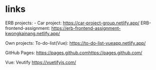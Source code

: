 # links

ERB projects: -
Car project: https://car-project-group.netlify.app/
ERB-frontend-assignment: https://erb-frontend-assignment-kwongkainang.netlify.app/

Own projects:
To-do-list(Vue): https://to-do-list-vueapp.netlify.app/

GitHub Pages: https://pages.github.comhttps://pages.github.com/

Vue:
Veutify https://vuetifyjs.com/

